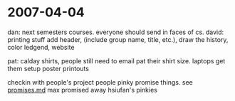 2007-04-04
==========

dan: next semesters courses.
everyone should send in faces of cs.
 david: printing stuff add header, (include group name, title, etc.), draw the history, color ledgend, website

pat: calday shirts, people still need to email pat their shirt size. laptops get them setup poster printouts

checkin with people's project
people pinky promise things. see [promises.md](promises.md "wikilink")
max promised away hsiufan's pinkies
